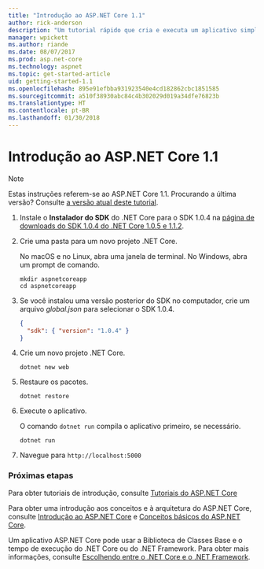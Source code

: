 ```yaml
---
title: "Introdução ao ASP.NET Core 1.1"
author: rick-anderson
description: "Um tutorial rápido que cria e executa um aplicativo simples Olá, Mundo usando o ASP.NET Core 1.1."
manager: wpickett
ms.author: riande
ms.date: 08/07/2017
ms.prod: asp.net-core
ms.technology: aspnet
ms.topic: get-started-article
uid: getting-started-1.1
ms.openlocfilehash: 895e91efbba931923540e4cd182862cbc1851585
ms.sourcegitcommit: a510f38930abc84c4b302029d019a34dfe76823b
ms.translationtype: HT
ms.contentlocale: pt-BR
ms.lasthandoff: 01/30/2018
---
```

# <a name="getting-started-with-aspnet-core-11"></a>Introdução ao ASP.NET Core 1.1

> [!NOTE]
> Estas instruções referem-se ao ASP.NET Core 1.1. Procurando a última versão? Consulte [a versão atual deste tutorial](xref:getting-started).

1. Instale o **Instalador do SDK** do .NET Core para o SDK 1.0.4 na [página de downloads do SDK 1.0.4 do .NET Core 1.0.5 e 1.1.2](https://github.com/dotnet/core/blob/master/release-notes/download-archives/1.0.5-download.md).

2. Crie uma pasta para um novo projeto .NET Core.

   No macOS e no Linux, abra uma janela de terminal. No Windows, abra um prompt de comando.

   ```terminal
   mkdir aspnetcoreapp
   cd aspnetcoreapp
   ```

2. Se você instalou uma versão posterior do SDK no computador, crie um arquivo *global.json* para selecionar o SDK 1.0.4.

   ```json
   {
     "sdk": { "version": "1.0.4" }
   }
   ```

2. Crie um novo projeto .NET Core.

   ```terminal
   dotnet new web
   ```
   
3.  Restaure os pacotes.

    ```terminal
    dotnet restore
    ```

4. Execute o aplicativo.

   O comando `dotnet run` compila o aplicativo primeiro, se necessário.

   ```terminal
   dotnet run
   ```

5. Navegue para `http://localhost:5000`

<!-- H3 to avoid a single-entry internal TOC -->
### <a name="next-steps"></a>Próximas etapas

Para obter tutoriais de introdução, consulte [Tutoriais do ASP.NET Core](tutorials/index.md)

Para obter uma introdução aos conceitos e à arquitetura do ASP.NET Core, consulte [Introdução ao ASP.NET Core](index.md) e [Conceitos básicos do ASP.NET Core](fundamentals/index.md).

Um aplicativo ASP.NET Core pode usar a Biblioteca de Classes Base e o tempo de execução do .NET Core ou do .NET Framework. Para obter mais informações, consulte [Escolhendo entre o .NET Core e o .NET Framework](https://docs.microsoft.com/dotnet/articles/standard/choosing-core-framework-server).
